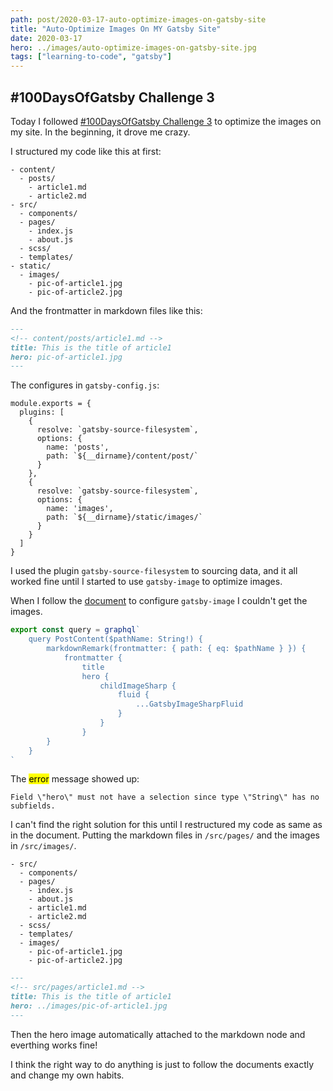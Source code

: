 ```yaml
---
path: post/2020-03-17-auto-optimize-images-on-gatsby-site
title: "Auto-Optimize Images On MY Gatsby Site"
date: 2020-03-17
hero: ../images/auto-optimize-images-on-gatsby-site.jpg
tags: ["learning-to-code", "gatsby"]
---
```


## #100DaysOfGatsby Challenge 3

Today I followed [#100DaysOfGatsby Challenge 3](https://www.gatsbyjs.org/blog/100days/gatsby-image/) to optimize the images on my site. In the beginning, it drove me crazy.

I structured my code like this at first:

```
- content/
  - posts/
    - article1.md
    - article2.md
- src/
  - components/
  - pages/
    - index.js
    - about.js
  - scss/
  - templates/
- static/
  - images/
    - pic-of-article1.jpg
    - pic-of-article2.jpg
```

And the frontmatter in markdown files like this:

```md
---
<!-- content/posts/article1.md -->
title: This is the title of article1
hero: pic-of-article1.jpg
---
```

The configures in <code>gatsby-config.js</code>:

```
module.exports = {
  plugins: [
    {
      resolve: `gatsby-source-filesystem`,
      options: {
        name: 'posts',
        path: `${__dirname}/content/post/`
      }
    },
    {
      resolve: `gatsby-source-filesystem`,
      options: {
        name: 'images',
        path: `${__dirname}/static/images/`
      }
    }
  ]
}
```

I used the plugin <code>gatsby-source-filesystem</code> to sourcing data, and it all worked fine until I started to use <code>gatsby-image</code> to optimize images.

When I follow the [document](https://www.gatsbyjs.org/docs/working-with-images-in-markdown/) to configure <code>gatsby-image</code> I couldn't get the images.

```js
export const query = graphql`
    query PostContent($pathName: String!) {
        markdownRemark(frontmatter: { path: { eq: $pathName } }) {
            frontmatter {
                title
                hero {
                    childImageSharp {
                        fluid {
                            ...GatsbyImageSharpFluid
                        }
                    }
                }
        }
    }
`
```

The <mark>error</mark> message showed up: 

```
Field \"hero\" must not have a selection since type \"String\" has no subfields.
```

I can't find the right solution for this until I restructured my code as same as in the document. Putting the markdown files in <code>/src/pages/</code> and the images in <code>/src/images/</code>.

```    
- src/
  - components/
  - pages/
    - index.js
    - about.js
    - article1.md
    - article2.md
  - scss/
  - templates/
  - images/
    - pic-of-article1.jpg
    - pic-of-article2.jpg
```

```md
---
<!-- src/pages/article1.md -->
title: This is the title of article1
hero: ../images/pic-of-article1.jpg
---
```

Then the hero image automatically attached to the markdown node and everthing works fine!

I think the right way to do anything is just to follow the documents exactly and change my own habits.